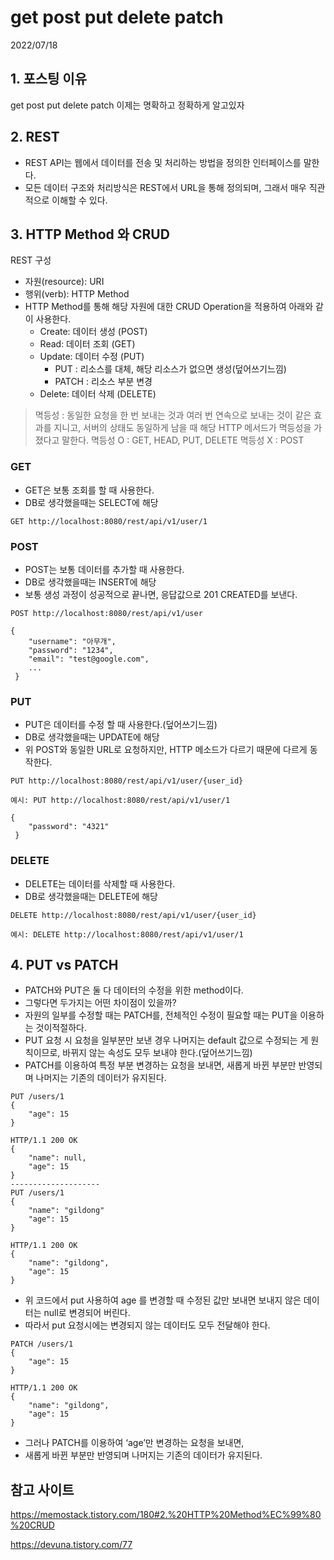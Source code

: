 # get post put delete patch
2022/07/18

## 1. 포스팅 이유
get post put delete patch 이제는 명확하고 정확하게 알고있자


## 2. REST
- REST API는 웹에서 데이터를 전송 및 처리하는 방법을 정의한 인터페이스를 말한다. 
- 모든 데이터 구조와 처리방식은 REST에서 URL을 통해 정의되며, 그래서 매우 직관적으로 이해할 수 있다.

## 3. HTTP Method 와 CRUD
REST 구성
- 자원(resource): URI
- 행위(verb): HTTP Method
- HTTP Method를 통해 해당 자원에 대한 CRUD Operation을 적용하여 아래와 같이 사용한다.
  - Create: 데이터 생성 (POST)
  - Read: 데이터 조회 (GET)
  - Update: 데이터 수정 (PUT)
    - PUT : 리소스를 대체, 해당 리소스가 없으면 생성(덮어쓰기느낌)
    - PATCH : 리소스 부분 변경
  - Delete: 데이터 삭제 (DELETE)

> 멱등성 : 동일한 요청을 한 번 보내는 것과 여러 번 연속으로 보내는 것이 같은 효과를 지니고, 서버의 상태도 동일하게 남을 때 해당 HTTP 메서드가 멱등성을 가졌다고 말한다.
> 멱등성 O : GET, HEAD, PUT, DELETE
> 멱등성 X : POST

### GET
- GET은 보통 조회를 할 때 사용한다.
- DB로 생각했을때는 SELECT에 해당
```
GET http://localhost:8080/rest/api/v1/user/1
```
### POST
- POST는 보통 데이터를 추가할 때 사용한다.
- DB로 생각했을때는 INSERT에 해당
- 보통 생성 과정이 성공적으로 끝나면, 응답값으로 201 CREATED를 보낸다.
```
POST http://localhost:8080/rest/api/v1/user

{
    "username": "아무개",
    "password": "1234",
    "email": "test@google.com",
    ...
 }
```
### PUT
- PUT은 데이터를 수정 할 때 사용한다.(덮어쓰기느낌)
- DB로 생각했을때는 UPDATE에 해당
- 위 POST와 동일한 URL로 요청하지만, HTTP 메소드가 다르기 때문에 다르게 동작한다.
```
PUT http://localhost:8080/rest/api/v1/user/{user_id}

예시: PUT http://localhost:8080/rest/api/v1/user/1

{
    "password": "4321"
 }
```
### DELETE
- DELETE는 데이터를 삭제할 때 사용한다.
- DB로 생각했을때는 DELETE에 해당
```
DELETE http://localhost:8080/rest/api/v1/user/{user_id}

예시: DELETE http://localhost:8080/rest/api/v1/user/1
```

## 4. PUT vs PATCH
- PATCH와 PUT은 둘 다 데이터의 수정을 위한 method이다.
- 그렇다면 두가지는 어떤 차이점이 있을까?
- 자원의 일부를 수정할 때는 PATCH를, 전체적인 수정이 필요할 때는 PUT을 이용하는 것이적절하다.
- PUT 요청 시 요청을 일부분만 보낸 경우 나머지는 default 값으로 수정되는 게 원칙이므로, 바뀌지 않는 속성도 모두 보내야 한다.(덮어쓰기느낌)
- PATCH를 이용하여 특정 부분 변경하는 요청을 보내면, 새롭게 바뀐 부분만 반영되며 나머지는 기존의 데이터가 유지된다.

```
PUT /users/1
{
    "age": 15 
}

HTTP/1.1 200 OK
{
    "name": null,
    "age": 15
}
--------------------
PUT /users/1
{
    "name": "gildong"
    "age": 15
}

HTTP/1.1 200 OK
{
    "name": "gildong",
    "age": 15
}
```
- 위 코드에서 put 사용하여 age 를 변경할 때 수정된 값만 보내면 보내지 않은 데이터는 null로 변경되어 버린다.
- 따라서 put 요청시에는 변경되지 않는 데이터도 모두 전달해야 한다.

```
PATCH /users/1
{
	"age": 15
}

HTTP/1.1 200 OK
{
	"name": "gildong",
	"age": 15
}
```
- 그러나 PATCH를 이용하여 ‘age’만 변경하는 요청을 보내면,
- 새롭게 바뀐 부분만 반영되며 나머지는 기존의 데이터가 유지된다.




## 참고 사이트
https://memostack.tistory.com/180#2.%20HTTP%20Method%EC%99%80%20CRUD

https://devuna.tistory.com/77



